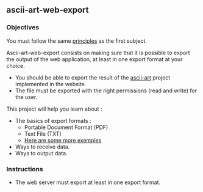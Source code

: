 ## ascii-art-web-export

### Objectives

You must follow the same [principles](https://github.com/01-edu/public/ascii-art-web.en.md) as the first subject.

Ascii-art-web-export consists on making sure that it is possible to export the output of the web application, at least in one export format at your choice.

- You should be able to export the result of the [ascii-art](https://github.com/01-edu/public/ascii-art.en.md) project implemented in the website.
- The file must be exported with the right permissions (read and write) for the user.

This project will help you learn about :

- The basics of export formats :
  - Portable Document Format (PDF)
  - Text File (TXT)
  - [Here are some more exemples](https://en.wikipedia.org/wiki/Document_file_format)
- Ways to receive data.
- Ways to output data.

### Instructions

- The web server must export at least in one export format.
